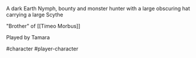 A dark Earth Nymph, bounty and monster hunter with a large obscuring hat carrying a large Scythe

"Brother" of [[Timeo Morbus]]

Played by Tamara

#character #player-character
